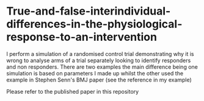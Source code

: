# True-and-false-interindividual-differences-in-the-physiological-response-to-an-intervention

I perform a simulation of a randomised control trial demonstrating why it is wrong to analyse arms of a trial separately looking to identify responders and non responders. There are two examples the main difference being one simulation is based on parameters I made up whilst the other used the example in Stephen Senn's BMJ paper (see the reference in my example) 

Please refer to the published paper in this repository

